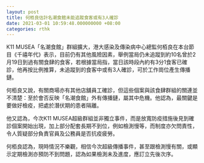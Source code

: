 ```yaml
---
layout: post
title: 何栢良估計名潮食館未能追蹤食客或有3人確診
date: 2021-03-01 10:59:48.000000000 +08:00
categories: rthk
---
```


K11 MUSEA「名潮食館」群組擴大，港大感染及傳染病中心總監何栢良在本台節目《千禧年代》表示，目前仍有其他風險因素，舉例當局仍未追蹤到約10名曾於2月19日到過有關食肆的食客，若根據當局指，當日該時段內約有3分1食客已確診，他再按比例推算，未追蹤到的食客中或有3人確診，可於工作崗位產生傳播鏈。

何栢良又說，有關商場亦有其他店舖員工確診，但這些個案與該食肆群組的關連並不清楚：至於會否反映「名潮食館」外有傳播鏈，屬其中危機。他認為，最關鍵是要做好檢疫，把處於潛伏期的患者隔離。

他又認為，今次K11 MUSEA超級群組並非獨立事件，而是放寬防疫措施後見到確診個案開始出現，加上部分配套長期不到位，例如檢測慢等，而制度亦欠問責性，令人質疑部分負責官員及公務員是否抗疫疲勞。

何栢良認為，現時情況不樂觀，相信今次超級傳播事件，甚至跟檢測慢有關，或顯示定期檢測亦預防不到問題，認為如果檢測未及進度，應訂立先後次序。
